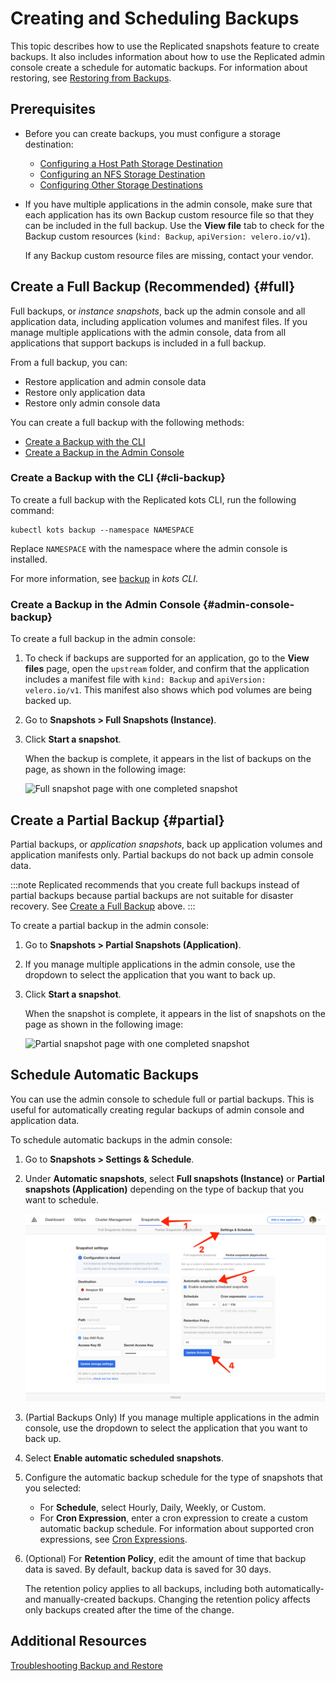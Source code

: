 # Creating and Scheduling Backups

This topic describes how to use the Replicated snapshots feature to create backups. It also includes information about how to use the Replicated admin console create a schedule for automatic backups. For information about restoring, see [Restoring from Backups](snapshots-restoring-full).

## Prerequisites

- Before you can create backups, you must configure a storage destination:

   - [Configuring a Host Path Storage Destination](snapshots-configuring-hostpath)
   - [Configuring an NFS Storage Destination](snapshots-configuring-nfs)
   - [Configuring Other Storage Destinations](snapshots-storage-destinations)

- If you have multiple applications in the admin console, make sure that each application has its own Backup custom resource file so that they can be included in the full backup. Use the **View file** tab to check for the Backup custom resources (`kind: Backup`, `apiVersion: velero.io/v1`). 

   If any Backup custom resource files are missing, contact your vendor.

## Create a Full Backup (Recommended) {#full}

Full backups, or _instance snapshots_, back up the admin console and all application data, including application volumes and manifest files. If you manage multiple applications with the admin console, data from all applications that support backups is included in a full backup.

From a full backup, you can:
* Restore application and admin console data
* Restore only application data
* Restore only admin console data

You can create a full backup with the following methods:
* [Create a Backup with the CLI](#cli-backup)
* [Create a Backup in the Admin Console](#admin-console-backup)

### Create a Backup with the CLI {#cli-backup}

To create a full backup with the Replicated kots CLI, run the following command:

   ```
   kubectl kots backup --namespace NAMESPACE
   ```
   Replace `NAMESPACE` with the namespace where the admin console is installed.
   
For more information, see [backup](/reference/kots-cli-backup-index) in _kots CLI_.

### Create a Backup in the Admin Console {#admin-console-backup}

To create a full backup in the admin console:

1. To check if backups are supported for an application, go to the **View files** page, open the `upstream` folder, and confirm that the application includes a manifest file with `kind: Backup` and `apiVersion: velero.io/v1`. This manifest also shows which pod volumes are being backed up.

1. Go to **Snapshots > Full Snapshots (Instance)**.
1. Click **Start a snapshot**.
   
   When the backup is complete, it appears in the list of backups on the page, as shown in the following image:
   
   ![Full snapshot page with one completed snapshot](/images/snapshot-instance-list.png)

## Create a Partial Backup {#partial}

Partial backups, or _application snapshots_, back up application volumes and application manifests only. Partial backups do not back up admin console data.

:::note
Replicated recommends that you create full backups instead of partial backups because partial backups are not suitable for disaster recovery. See [Create a Full Backup](#full) above.
:::

To create a partial backup in the admin console:

1. Go to **Snapshots > Partial Snapshots (Application)**.

1. If you manage multiple applications in the admin console, use the dropdown to select the application that you want to back up. 

1. Click **Start a snapshot**.

   When the snapshot is complete, it appears in the list of snapshots on the page as shown in the following image:

   ![Partial snapshot page with one completed snapshot](/images/snapshot-application-list.png)

## Schedule Automatic Backups

You can use the admin console to schedule full or partial backups. This is useful for automatically creating regular backups of admin console and application data.

To schedule automatic backups in the admin console:

1. Go to **Snapshots > Settings & Schedule**.

1. Under **Automatic snapshots**, select **Full snapshots (Instance)** or **Partial snapshots (Application)** depending on the type of backup that you want to schedule.

   ![Snapshot Settings and Schedule page](/images/snapshot-schedule.png)

1. (Partial Backups Only) If you manage multiple applications in the admin console, use the dropdown to select the application that you want to back up.

1. Select **Enable automatic scheduled snapshots**. 

1. Configure the automatic backup schedule for the type of snapshots that you selected:

   * For **Schedule**, select Hourly, Daily, Weekly, or Custom.
   * For **Cron Expression**, enter a cron expression to create a custom automatic backup schedule. For information about supported cron expressions, see [Cron Expressions](/reference/cron-expressions).

1. (Optional) For **Retention Policy**, edit the amount of time that backup data is saved. By default, backup data is saved for 30 days.

   The retention policy applies to all backups, including both automatically- and manually-created backups. Changing the retention policy affects only backups created after the time of the change.
## Additional Resources

[Troubleshooting Backup and Restore](snapshots-troubleshooting-backup-restore)
